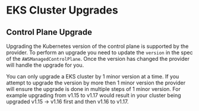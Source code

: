 # EKS Cluster Upgrades

## Control Plane Upgrade

Upgrading the Kubernetes version of the control plane is supported by the provider. To perform an upgrade you need to update the `version` in the spec of the `AWSManagedControlPlane`. Once the version has changed the provider will handle the upgrade for you.

You can only upgrade a EKS cluster by 1 minor version at a time. If you attempt to upgrade the version by more then 1 minor version the provider will ensure the upgrade is done in multiple steps of 1 minor version. For example upgrading from v1.15 to v1.17 would result in your cluster being upgraded v1.15 -> v1.16 first and then v1.16 to v1.17.